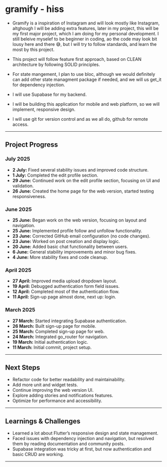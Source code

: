 # gramify - hiss


+ Gramify is a inspiration of Instagram and will look mostly like Instagram, altghough I will be adding extra features, later in my project, this will be my first major project, which I am doing for my personal development. I still beleive myselef to be beginner in coding, ao the code may look bit lousy here and there 😅, but I will try to follow standards, and learn the most by this project.

+ This project will follow feature first approach, based on CLEAN architecture by following SOLID principles. 

+ For state mangement, I plan to use bloc, although we would definitely can add other state managment package if needed, and we will us get_it for dependency injection.

+ I will use Supabase for my backend.

+ I will be building this application for mobile and web platform, so we will implement, responsive design.

+ I will use git for version control and as we all do, github for remote access.

---

## Project Progress

### July 2025

- **2 July:** Fixed several stability issues and improved code structure.  
- **1 July:** Completed the edit profile section.  
- **29 June:** Continued work on the edit profile section, focusing on UI and validation.  
- **26 June:** Created the home page for the web version, started testing responsiveness.  

### June 2025

- **25 June:** Began work on the web version, focusing on layout and navigation.  
- **25 June:** Implemented profile follow and unfollow functionality.  
- **23 June:** Corrected GitHub email configuration (no code changes).  
- **23 June:** Worked on post creation and display logic.  
- **20 June:** Added basic chat functionality between users.  
- **6 June:** General stability improvements and minor bug fixes.  
- **4 June:** More stability fixes and code cleanup.  

### April 2025

- **27 April:** Improved media upload dropdown layout.  
- **19 April:** Debugged authentication form field issues.  
- **12 April:** Completed most of the authentication flow.  
- **11 April:** Sign-up page almost done, next up: login.  

### March 2025

- **27 March:** Started integrating Supabase authentication.  
- **26 March:** Built sign-up page for mobile.  
- **25 March:** Completed sign-up page for web.  
- **24 March:** Integrated go_router for navigation.  
- **19 March:** Initial authentication logic.  
- **11 March:** Initial commit, project setup.

---

## Next Steps

- Refactor code for better readability and maintainability.
- Add more unit and widget tests.
- Continue improving the web version UI.
- Explore adding stories and notifications features.
- Optimize for performance and accessibility.

---

## Learnings & Challenges

- Learned a lot about Flutter’s responsive design and state management.
- Faced issues with dependency injection and navigation, but resolved them by reading documentation and community posts.
- Supabase integration was tricky at first, but now authentication and basic CRUD are working.

---
